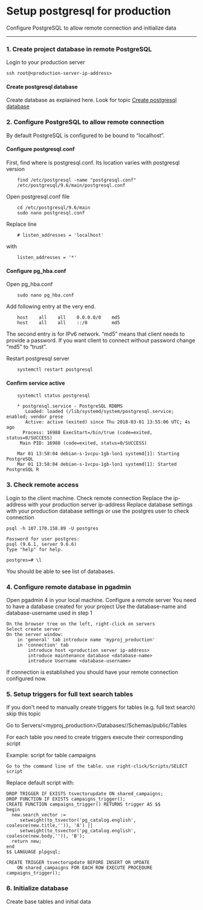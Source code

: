 # Setup postgresql for production

Configure PostgreSQL to allow remote connection and initialize data

----------

### 1. Create project database in remote PostgreSQL
Login to your production server
```
ssh root@<production-server-ip-address>

``` 

#### Create postgresql database
Create database as explained here. Look for topic [Create postgresql database](./django_postgresql.md)


### 2. Configure PostgreSQL  to allow remote connection
By default PostgreSQL is configured to be bound to “localhost”.

#### Configure postgresql.conf
First, find where is postgresql.conf. Its location varies with postgresql version
```
	find /etc/postgresql -name "postgresql.conf"
	/etc/postgresql/9.6/main/postgresql.conf
``` 
Open postgresql.conf file
```
	cd /etc/postgresql/9.6/main
	sudo nano postgresql.conf
``` 
Replace line
```
	# listen_addresses = 'localhost'
``` 
with
```
	listen_addresses = '*'
``` 

#### Configure pg_hba.conf
Open pg_hba.conf
```
	sudo nano pg_hba.conf
``` 
Add following entry at the very end.
```
	host	all    all    0.0.0.0/0    md5
	host    all    all    ::/0         md5
``` 
The second entry is for IPv6 network.
“md5” means that client needs to provide a password. If you want client to connect without password change “md5” to “trust”.

Restart postgresql server
```
	systemctl restart postgresql
``` 

#### Confirm service active
```
	systemctl status postgresql

	* postgresql.service - PostgreSQL RDBMS
	   Loaded: loaded (/lib/systemd/system/postgresql.service; enabled; vendor prese
	   Active: active (exited) since Thu 2018-03-01 13:55:06 UTC; 4s ago
	  Process: 16988 ExecStart=/bin/true (code=exited, status=0/SUCCESS)
	 Main PID: 16988 (code=exited, status=0/SUCCESS)

	Mar 01 13:58:04 debian-s-1vcpu-1gb-lon1 systemd[1]: Starting PostgreSQL 
	Mar 01 13:58:04 debian-s-1vcpu-1gb-lon1 systemd[1]: Started PostgreSQL R
``` 


### 3. Check remote access
Login to the client machine. Check remote connection
Replace the ip-address with your production server ip-address
Replace database settings with your production database settings
or use the postgres user to check connection
```
psql -h 107.170.158.89 -U postgres

Password for user postgres:
psql (9.6.1, server 9.6.6)
Type "help" for help.

postgres=# \l
``` 
You should be able to see list of databases.


### 4. Configure remote database in pgadmin
Open pgadmin 4 in your local machine. Configure a remote server
You need to have a database created for your project
Use the database-name and database-username used in step 1
```
On the browser tree on the left, right-click on servers
Select create server
On the server window:
	in 'general' tab introduce name 'myproj_production'
	in 'connection' tab
		introduce host <production server ip-address>
		introduce maintenance database <database-name>
		introduce Username <database-username>
``` 
If connection is established you should have your remote connection configured now.


### 5. Setup triggers for full text search tables
If you don't need to manually create triggers for tables (e.g. full text search) skip this topic

Go to Servers/<myproj_production>/Databases/<database-name>/Schemas/public/Tables

For each table you need to create triggers execute their corresponding script

Example:
script for table campaigns
```
Go to the command line of the table. use right-click/Scripts/SELECT script
```
Replace default script with:
```
DROP TRIGGER IF EXISTS tsvectorupdate ON shared_campaigns;
DROP FUNCTION IF EXISTS campaigns_trigger();
CREATE FUNCTION campaigns_trigger() RETURNS trigger AS $$
begin
  new.search_vector :=
     setweight(to_tsvector('pg_catalog.english', coalesce(new.title,'')), 'A') ||
     setweight(to_tsvector('pg_catalog.english', coalesce(new.body,'')), 'B');
  return new;
end
$$ LANGUAGE plpgsql;

CREATE TRIGGER tsvectorupdate BEFORE INSERT OR UPDATE
    ON shared_campaigns FOR EACH ROW EXECUTE PROCEDURE campaigns_trigger();
``` 



### 6. Initialize database
Create base tables and initial data



